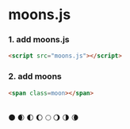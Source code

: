 # moons.js

### 1. add moons.js
```html
<script src="moons.js"></script>
```

### 2. add moons
```html
<span class=moon></span>
```
<br>
🌑 🌒 🌓 🌔 🌕 🌖 🌗 🌘
